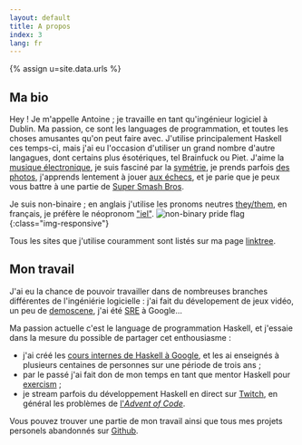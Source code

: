 ```yaml
---
layout: default
title: A propos
index: 3
lang: fr
---
```


{% assign u=site.data.urls %}

## Ma bio

Hey ! Je m'appelle Antoine ; je travaille en tant qu'ingénieur logiciel à
Dublin. Ma passion, ce sont les languages de programmation, et toutes les choses
amusantes qu'on peut faire avec. J'utilise principalement Haskell ces temps-ci,
mais j'ai eu l'occasion d'utiliser un grand nombre d'autre langagues, dont
certains plus ésotériques, tel Brainfuck ou Piet. J'aime la [musique
électronique]({{u.bandcamp}}), je suis fasciné par la
[symétrie]({{u.deviantart}}), je prends parfois [des photos]({{u.flickr}}),
j'apprends lentement à jouer [aux échecs]({{u.chess}}), et je parie que je peux
vous battre à une partie de [Super Smash
Bros](https://en.wikipedia.org/wiki/Super_Smash_Bros._Ultimate).

Je suis non-binaire ; en anglais j'utilise les pronoms neutres
[they/them](https://pronoun.is/they/.../themself), en français, je
préfère le néopronom ["iel"](https://dictionnaire.lerobert.com/definition/iel). ![non-binary
pride flag](/img/nbh.png){:class="img-responsive"}

Tous les sites que j'utilise couramment sont listés sur ma page [linktree]({{u.linktree}}).


## Mon travail

J'ai eu la chance de pouvoir travailler dans de nombreuses branches différentes de l'ingéniérie logicielle : j'ai fait du dévelopement de jeux vidéo, un peu de [demoscene](https://www.ctrl-alt-test.fr/), j'ai été [SRE](https://en.wikipedia.org/wiki/Site_reliability_engineering) à Google...

Ma passion actuelle c'est le language de programmation Haskell, et j'essaie dans la mesure du possible de partager cet enthousiasme :

- j'ai créé les [cours internes de Haskell à Google](https://github.com/nicuveo/haskell-trainings), et les ai enseignés à plusieurs centaines de personnes sur une période de trois ans ;
- par le passé j'ai fait don de mon temps en tant que mentor Haskell pour [exercism](https://exercism.io/tracks/haskell) ;
- je stream parfois du développement Haskell en direct sur [Twitch]({{u.twitch}}), en général les problèmes de [l'*Advent of Code*](https://adventofcode.com).

Vous pouvez trouver une partie de mon travail ainsi que tous mes projets personels abandonnés sur [Github]({{u.github}}).
